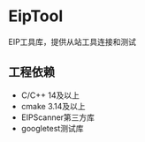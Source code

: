 # EipTool

EIP工具库，提供从站工具连接和测试

## 工程依赖

- C/C++ 14及以上
- cmake 3.14及以上
- EIPScanner第三方库
- googletest测试库

